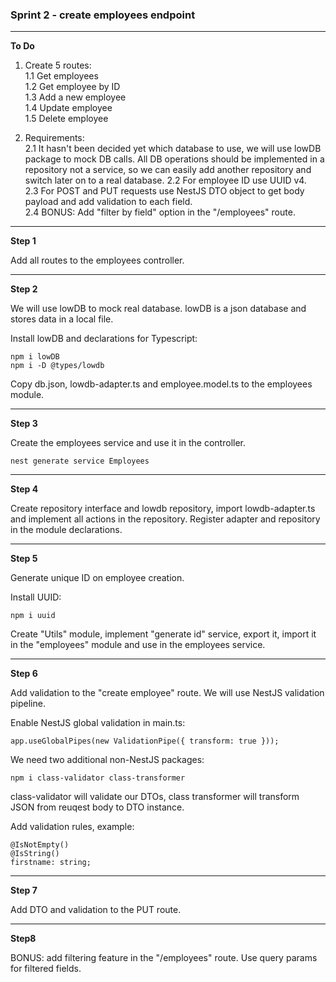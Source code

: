 ### Sprint 2 - create employees endpoint

---

**To Do**
1. Create 5 routes:  
1.1 Get employees  
1.2 Get employee by ID  
1.3 Add a new employee  
1.4 Update employee  
1.5 Delete employee
  
2. Requirements:  
2.1 It hasn't been decided yet which database to use, we will use lowDB package to mock DB calls. 
All DB operations should be implemented in a repository not a service, so we can easily add another 
repository and switch later on to a real database.
2.2 For employee ID use UUID v4.    
2.3 For POST and PUT requests use NestJS DTO object to get body payload and add validation to each field.   
2.4 BONUS: Add "filter by field" option in the "/employees" route.  

---

**Step 1**

Add all routes to the employees controller.

---

**Step 2**

We will use lowDB to mock real database. lowDB is a json database and stores data in a local file.

Install lowDB and declarations for Typescript:
```
npm i lowDB
npm i -D @types/lowdb
```

Copy db.json, lowdb-adapter.ts and employee.model.ts to the employees module.

---

**Step 3**

Create the employees service and use it in the controller.

```
nest generate service Employees
```

---

**Step 4**

Create repository interface and lowdb repository, 
import lowdb-adapter.ts and implement all actions in the repository.
Register adapter and repository in the module declarations. 

---

**Step 5**

Generate unique ID on employee creation.

Install UUID:
```
npm i uuid
```

Create "Utils" module, implement "generate id" service, export it, 
import it in the "employees" module and use in the employees service.

---

**Step 6**

Add validation to the "create employee" route. We will use NestJS validation pipeline.

Enable NestJS global validation in main.ts:
```
app.useGlobalPipes(new ValidationPipe({ transform: true }));
```

We need two additional non-NestJS packages:
```
npm i class-validator class-transformer
```

class-validator will validate our DTOs, class transformer will transform JSON from reuqest body to DTO instance.

Add validation rules, example:
```
@IsNotEmpty()
@IsString()
firstname: string;
```

---

**Step 7**

Add DTO and validation to the PUT route.

---

**Step8**

BONUS: add filtering feature in the "/employees" route. Use query params for filtered fields.
